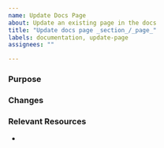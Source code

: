 ```yaml
---
name: Update Docs Page
about: Update an existing page in the docs
title: "Update docs page _section_/_page_"
labels: documentation, update-page
assignees: ""

---
```


### Purpose


### Changes


### Relevant Resources
- 
